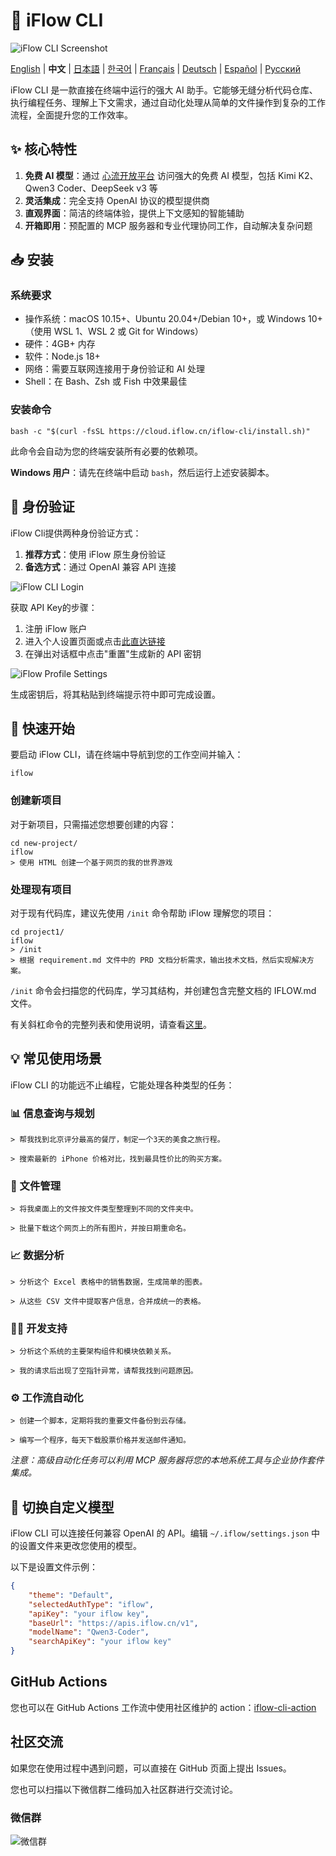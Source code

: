# 🤖 iFlow CLI
![iFlow CLI Screenshot](./assets/iflow-cli.jpg)

[English](README.md) | **中文** | [日本語](README_JA.md) | [한국어](README_KO.md) | [Français](README_FR.md) | [Deutsch](README_DE.md) | [Español](README_ES.md) | [Русский](README_RU.md)

iFlow CLI 是一款直接在终端中运行的强大 AI 助手。它能够无缝分析代码仓库、执行编程任务、理解上下文需求，通过自动化处理从简单的文件操作到复杂的工作流程，全面提升您的工作效率。

## ✨ 核心特性

1. **免费 AI 模型**：通过 [心流开放平台](https://docs.iflow.cn/docs) 访问强大的免费 AI 模型，包括 Kimi K2、Qwen3 Coder、DeepSeek v3 等
2. **灵活集成**：完全支持 OpenAI 协议的模型提供商
3. **直观界面**：简洁的终端体验，提供上下文感知的智能辅助
4. **开箱即用**：预配置的 MCP 服务器和专业代理协同工作，自动解决复杂问题

## 📥 安装

### 系统要求
- 操作系统：macOS 10.15+、Ubuntu 20.04+/Debian 10+，或 Windows 10+（使用 WSL 1、WSL 2 或 Git for Windows）
- 硬件：4GB+ 内存
- 软件：Node.js 18+
- 网络：需要互联网连接用于身份验证和 AI 处理
- Shell：在 Bash、Zsh 或 Fish 中效果最佳

### 安装命令
```shell
bash -c "$(curl -fsSL https://cloud.iflow.cn/iflow-cli/install.sh)"
```

此命令会自动为您的终端安装所有必要的依赖项。

**Windows 用户**：请先在终端中启动 `bash`，然后运行上述安装脚本。

## 🔑 身份验证

iFlow Cli提供两种身份验证方式：

1. **推荐方式**：使用 iFlow 原生身份验证
2. **备选方式**：通过 OpenAI 兼容 API 连接

![iFlow CLI Login](./assets/login.jpg)

获取 API Key的步骤：
1. 注册 iFlow 账户
2. 进入个人设置页面或点击[此直达链接](https://iflow.cn/?open=setting)
3. 在弹出对话框中点击"重置"生成新的 API 密钥

![iFlow Profile Settings](./assets/profile-settings.jpg)

生成密钥后，将其粘贴到终端提示符中即可完成设置。

## 🚀 快速开始

要启动 iFlow CLI，请在终端中导航到您的工作空间并输入：

```shell
iflow
```

### 创建新项目

对于新项目，只需描述您想要创建的内容：

```shell
cd new-project/
iflow
> 使用 HTML 创建一个基于网页的我的世界游戏
```

### 处理现有项目

对于现有代码库，建议先使用 `/init` 命令帮助 iFlow 理解您的项目：

```shell
cd project1/
iflow
> /init
> 根据 requirement.md 文件中的 PRD 文档分析需求，输出技术文档，然后实现解决方案。
```

`/init` 命令会扫描您的代码库，学习其结构，并创建包含完整文档的 IFLOW.md 文件。

有关斜杠命令的完整列表和使用说明，请查看[这里](./i18/cn/commands.md)。

## 💡 常见使用场景

iFlow CLI 的功能远不止编程，它能处理各种类型的任务：

### 📊 信息查询与规划

```text
> 帮我找到北京评分最高的餐厅，制定一个3天的美食之旅行程。
```

```text
> 搜索最新的 iPhone 价格对比，找到最具性价比的购买方案。
```

### 📁 文件管理

```text
> 将我桌面上的文件按文件类型整理到不同的文件夹中。
```

```text
> 批量下载这个网页上的所有图片，并按日期重命名。
```

### 📈 数据分析

```text
> 分析这个 Excel 表格中的销售数据，生成简单的图表。
```

```text
> 从这些 CSV 文件中提取客户信息，合并成统一的表格。
```

### 👨‍💻 开发支持

```text
> 分析这个系统的主要架构组件和模块依赖关系。
```

```text
> 我的请求后出现了空指针异常，请帮我找到问题原因。
```

### ⚙️ 工作流自动化

```text
> 创建一个脚本，定期将我的重要文件备份到云存储。
```

```text
> 编写一个程序，每天下载股票价格并发送邮件通知。
```

*注意：高级自动化任务可以利用 MCP 服务器将您的本地系统工具与企业协作套件集成。*

## 🔧 切换自定义模型

iFlow CLI 可以连接任何兼容 OpenAI 的 API。编辑 `~/.iflow/settings.json` 中的设置文件来更改您使用的模型。

以下是设置文件示例：
```json
{
    "theme": "Default",
    "selectedAuthType": "iflow",
    "apiKey": "your iflow key",
    "baseUrl": "https://apis.iflow.cn/v1",
    "modelName": "Qwen3-Coder",
    "searchApiKey": "your iflow key"
}
```

## GitHub Actions

您也可以在 GitHub Actions 工作流中使用社区维护的 action：[iflow-cli-action](https://github.com/vibe-ideas/iflow-cli-action)

## 社区交流
如果您在使用过程中遇到问题，可以直接在 GitHub 页面上提出 Issues。

您也可以扫描以下微信群二维码加入社区群进行交流讨论。

### 微信群
![微信群](./assets/iflow-wechat.jpg)
